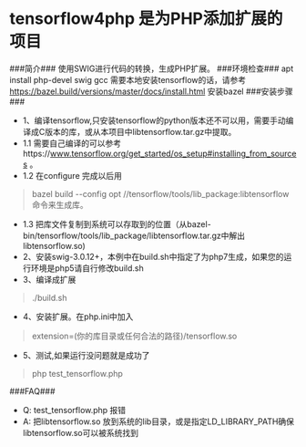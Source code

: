 # tensorflow4php 是为PHP添加扩展的项目
###简介###
使用SWIG进行代码的转换，生成PHP扩展。
###环境检查###
apt install  php-devel swig  gcc 
需要本地安装tensorflow的话，请参考  https://bazel.build/versions/master/docs/install.html 安装bazel
###安装步骤###
* 1、编译tensorflow,只安装tensorflow的python版本还不可以用，需要手动编译成C版本的库，或从本项目中libtensorflow.tar.gz中提取。
* 1.1 需要自己编译的可以参考https://www.tensorflow.org/get_started/os_setup#installing_from_sources 。
* 1.2 在configure 完成以后用

> bazel build --config opt //tensorflow/tools/lib_package:libtensorflow 命令来生成库。

* 1.3 把库文件复制到系统可以存取到的位置（从bazel-bin/tensorflow/tools/lib_package/libtensorflow.tar.gz中解出libtensorflow.so)
* 2、安装swig-3.0.12+，本例中在build.sh中指定了为php7生成，如果您的运行环境是php5请自行修改build.sh
* 3、编译成扩展  

> ./build.sh

* 4、安装扩展。在php.ini中加入  

> extension=(你的库目录或任何合法的路径)/tensorflow.so

* 5、测试,如果运行没问题就是成功了

> php  test_tensorflow.php  




###FAQ###
* Q: test_tensorflow.php 报错
* A: 把libtensorflow.so 放到系统的lib目录，或是指定LD_LIBRARY_PATH确保libtensorflow.so可以被系统找到

